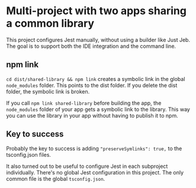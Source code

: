 # Multi-project with two apps sharing a common library

This project configures Jest manually, without using a builder like Just Jeb. The goal is to support both the IDE integration and the command line.

## npm link

`cd dist/shared-library && npm link` creates a symbolic link in the global `node_modules` folder. This points to the dist folder. If you delete the dist folder, the symbolic link is broken.

If you call `npm link shared-library` before building the app, the `node_modules` folder of your app gets a symbolic link to the library. This way you can use the library in your app without having to publish it to npm.

## Key to success
Probably the key to success is adding `"preserveSymlinks": true,` to the tsconfig.json files.

It also turned out to be useful to configure Jest in each subproject individually. There's no global Jest configuration in this project. The only common file is the global `tsconfig.json`.
